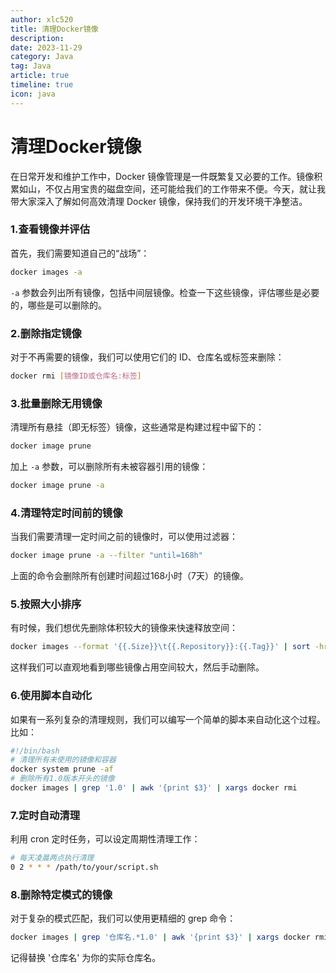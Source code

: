 ```yaml
---
author: xlc520
title: 清理Docker镜像
description: 
date: 2023-11-29
category: Java
tag: Java
article: true
timeline: true
icon: java
---
```




# 清理Docker镜像

在日常开发和维护工作中，Docker 镜像管理是一件既繁复又必要的工作。镜像积累如山，不仅占用宝贵的磁盘空间，还可能给我们的工作带来不便。今天，就让我带大家深入了解如何高效清理 Docker 镜像，保持我们的开发环境干净整洁。

### 1.查看镜像并评估

首先，我们需要知道自己的“战场”：

```sh
docker images -a
```

`-a` 参数会列出所有镜像，包括中间层镜像。检查一下这些镜像，评估哪些是必要的，哪些是可以删除的。

### 2.删除指定镜像

对于不再需要的镜像，我们可以使用它们的 ID、仓库名或标签来删除：

```sh
docker rmi [镜像ID或仓库名:标签]
```

### 3.批量删除无用镜像

清理所有悬挂（即无标签）镜像，这些通常是构建过程中留下的：

```sh
docker image prune
```

加上 `-a` 参数，可以删除所有未被容器引用的镜像：

```sh
docker image prune -a
```

### 4.清理特定时间前的镜像

当我们需要清理一定时间之前的镜像时，可以使用过滤器：

```sh
docker image prune -a --filter "until=168h"
```

上面的命令会删除所有创建时间超过168小时（7天）的镜像。

### 5.按照大小排序

有时候，我们想优先删除体积较大的镜像来快速释放空间：

```sh
docker images --format '{{.Size}}\t{{.Repository}}:{{.Tag}}' | sort -hr
```

这样我们可以直观地看到哪些镜像占用空间较大，然后手动删除。

### 6.使用脚本自动化

如果有一系列复杂的清理规则，我们可以编写一个简单的脚本来自动化这个过程。比如：

```sh
#!/bin/bash
# 清理所有未使用的镜像和容器
docker system prune -af
# 删除所有1.0版本开头的镜像
docker images | grep '1.0' | awk '{print $3}' | xargs docker rmi
```

### 7.定时自动清理

利用 cron 定时任务，可以设定周期性清理工作：

```sh
# 每天凌晨两点执行清理
0 2 * * * /path/to/your/script.sh
```

### 8.删除特定模式的镜像

对于复杂的模式匹配，我们可以使用更精细的 grep 命令：

```sh
docker images | grep '仓库名.*1.0' | awk '{print $3}' | xargs docker rmi
```

记得替换 '仓库名' 为你的实际仓库名。